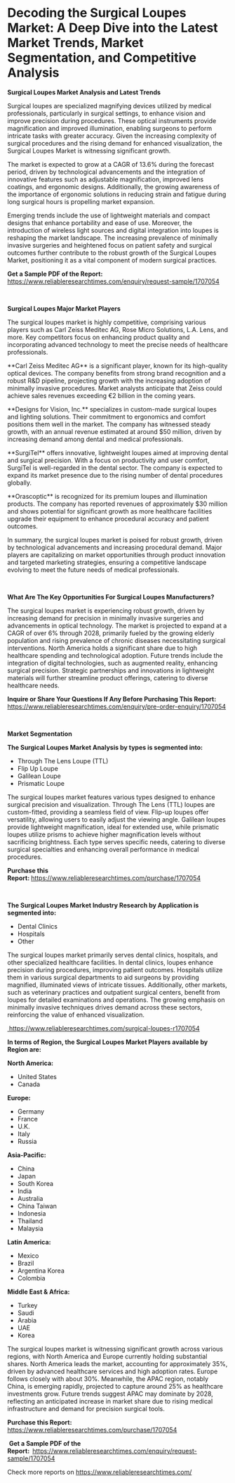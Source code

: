 <p><h1>Decoding the Surgical Loupes Market: A Deep Dive into the Latest Market Trends, Market Segmentation, and Competitive Analysis</h1></p><p><strong>Surgical Loupes Market Analysis and Latest Trends</strong></p>
<p><p>Surgical loupes are specialized magnifying devices utilized by medical professionals, particularly in surgical settings, to enhance vision and improve precision during procedures. These optical instruments provide magnification and improved illumination, enabling surgeons to perform intricate tasks with greater accuracy. Given the increasing complexity of surgical procedures and the rising demand for enhanced visualization, the Surgical Loupes Market is witnessing significant growth.</p><p>The market is expected to grow at a CAGR of 13.6% during the forecast period, driven by technological advancements and the integration of innovative features such as adjustable magnification, improved lens coatings, and ergonomic designs. Additionally, the growing awareness of the importance of ergonomic solutions in reducing strain and fatigue during long surgical hours is propelling market expansion.</p><p>Emerging trends include the use of lightweight materials and compact designs that enhance portability and ease of use. Moreover, the introduction of wireless light sources and digital integration into loupes is reshaping the market landscape. The increasing prevalence of minimally invasive surgeries and heightened focus on patient safety and surgical outcomes further contribute to the robust growth of the Surgical Loupes Market, positioning it as a vital component of modern surgical practices.</p></p>
<p><strong>Get a Sample PDF of the Report:&nbsp;</strong> <a href="https://www.reliableresearchtimes.com/enquiry/request-sample/1707054?utm_campaign=2530&utm_medium=2&utm_source=Github&utm_content=ia&utm_term=04032025&utm_id=surgical-loupes">https://www.reliableresearchtimes.com/enquiry/request-sample/1707054</a></p>
<p>&nbsp;</p>
<p><strong>Surgical Loupes Major Market Players</strong></p>
<p><p>The surgical loupes market is highly competitive, comprising various players such as Carl Zeiss Meditec AG, Rose Micro Solutions, L.A. Lens, and more. Key competitors focus on enhancing product quality and incorporating advanced technology to meet the precise needs of healthcare professionals.</p><p>**Carl Zeiss Meditec AG** is a significant player, known for its high-quality optical devices. The company benefits from strong brand recognition and a robust R&D pipeline, projecting growth with the increasing adoption of minimally invasive procedures. Market analysts anticipate that Zeiss could achieve sales revenues exceeding €2 billion in the coming years.</p><p>**Designs for Vision, Inc.** specializes in custom-made surgical loupes and lighting solutions. Their commitment to ergonomics and comfort positions them well in the market. The company has witnessed steady growth, with an annual revenue estimated at around $50 million, driven by increasing demand among dental and medical professionals.</p><p>**SurgiTel** offers innovative, lightweight loupes aimed at improving dental and surgical precision. With a focus on productivity and user comfort, SurgiTel is well-regarded in the dental sector. The company is expected to expand its market presence due to the rising number of dental procedures globally.</p><p>**Orascoptic** is recognized for its premium loupes and illumination products. The company has reported revenues of approximately $30 million and shows potential for significant growth as more healthcare facilities upgrade their equipment to enhance procedural accuracy and patient outcomes.</p><p>In summary, the surgical loupes market is poised for robust growth, driven by technological advancements and increasing procedural demand. Major players are capitalizing on market opportunities through product innovation and targeted marketing strategies, ensuring a competitive landscape evolving to meet the future needs of medical professionals.</p></p>
<p>&nbsp;</p>
<p><strong>What Are The Key Opportunities For Surgical Loupes Manufacturers?</strong></p>
<p><p>The surgical loupes market is experiencing robust growth, driven by increasing demand for precision in minimally invasive surgeries and advancements in optical technology. The market is projected to expand at a CAGR of over 6% through 2028, primarily fueled by the growing elderly population and rising prevalence of chronic diseases necessitating surgical interventions. North America holds a significant share due to high healthcare spending and technological adoption. Future trends include the integration of digital technologies, such as augmented reality, enhancing surgical precision. Strategic partnerships and innovations in lightweight materials will further streamline product offerings, catering to diverse healthcare needs.</p></p>
<p><strong>Inquire or Share Your Questions If Any Before Purchasing This Report:</strong> <a href="https://www.reliableresearchtimes.com/enquiry/pre-order-enquiry/1707054?utm_campaign=2530&utm_medium=2&utm_source=Github&utm_content=ia&utm_term=04032025&utm_id=surgical-loupes">https://www.reliableresearchtimes.com/enquiry/pre-order-enquiry/1707054</a></p>
<p>&nbsp;</p>
<p><strong>Market Segmentation</strong></p>
<p><strong>The Surgical Loupes Market Analysis by types is segmented into:</strong></p>
<p><ul><li>Through The Lens Loupe (TTL)</li><li>Flip Up Loupe</li><li>Galilean Loupe</li><li>Prismatic Loupe</li></ul></p>
<p><p>The surgical loupes market features various types designed to enhance surgical precision and visualization. Through The Lens (TTL) loupes are custom-fitted, providing a seamless field of view. Flip-up loupes offer versatility, allowing users to easily adjust the viewing angle. Galilean loupes provide lightweight magnification, ideal for extended use, while prismatic loupes utilize prisms to achieve higher magnification levels without sacrificing brightness. Each type serves specific needs, catering to diverse surgical specialties and enhancing overall performance in medical procedures.</p></p>
<p><strong>Purchase this Report:&nbsp;</strong><a href="https://www.reliableresearchtimes.com/purchase/1707054?utm_campaign=2530&utm_medium=2&utm_source=Github&utm_content=ia&utm_term=04032025&utm_id=surgical-loupes">https://www.reliableresearchtimes.com/purchase/1707054</a></p>
<p>&nbsp;</p>
<p><strong>The Surgical Loupes Market Industry Research by Application is segmented into:</strong></p>
<p><ul><li>Dental Clinics</li><li>Hospitals</li><li>Other</li></ul></p>
<p><p>The surgical loupes market primarily serves dental clinics, hospitals, and other specialized healthcare facilities. In dental clinics, loupes enhance precision during procedures, improving patient outcomes. Hospitals utilize them in various surgical departments to aid surgeons by providing magnified, illuminated views of intricate tissues. Additionally, other markets, such as veterinary practices and outpatient surgical centers, benefit from loupes for detailed examinations and operations. The growing emphasis on minimally invasive techniques drives demand across these sectors, reinforcing the value of enhanced visualization.</p></p>
<p><a href="https://www.reliableresearchtimes.com/surgical-loupes-r1707054?utm_campaign=2530&utm_medium=2&utm_source=Github&utm_content=ia&utm_term=04032025&utm_id=surgical-loupes">&nbsp;https://www.reliableresearchtimes.com/surgical-loupes-r1707054</a></p>
<p><strong>In terms of Region, the Surgical Loupes Market Players available by Region are:</strong></p>
<p>
    <p> <strong> North America: </strong>
        <ul>
            <li>United States</li>
            <li>Canada</li>
        </ul>
        </p> 
    <p> <strong> Europe: </strong>
        <ul>
            <li>Germany</li>
            <li>France</li>
            <li>U.K.</li>
            <li>Italy</li>
            <li>Russia</li>
        </ul>
        </p> 
    <p> <strong> Asia-Pacific: </strong>
        <ul>
            <li>China</li>
            <li>Japan</li>
            <li>South Korea</li>
            <li>India</li>
            <li>Australia</li>
            <li>China Taiwan</li>
            <li>Indonesia</li>
            <li>Thailand</li>
            <li>Malaysia</li>
        </ul>
        </p> 
    <p> <strong> Latin America: </strong>
        <ul>
            <li>Mexico</li>
            <li>Brazil</li>
            <li>Argentina Korea</li>
            <li>Colombia</li>
        </ul>
        </p> 
    <p> <strong> Middle East & Africa: </strong>
        <ul>
            <li>Turkey</li>
            <li>Saudi</li>
            <li>Arabia</li>
            <li>UAE</li>
            <li>Korea</li>
        </ul>
    </p>
    </p>
<p><p>The surgical loupes market is witnessing significant growth across various regions, with North America and Europe currently holding substantial shares. North America leads the market, accounting for approximately 35%, driven by advanced healthcare services and high adoption rates. Europe follows closely with about 30%. Meanwhile, the APAC region, notably China, is emerging rapidly, projected to capture around 25% as healthcare investments grow. Future trends suggest APAC may dominate by 2028, reflecting an anticipated increase in market share due to rising medical infrastructure and demand for precision surgical tools.</p></p>
<p><strong>Purchase this Report: </strong><a href="https://www.reliableresearchtimes.com/purchase/1707054?utm_campaign=2530&utm_medium=2&utm_source=Github&utm_content=ia&utm_term=04032025&utm_id=surgical-loupes">https://www.reliableresearchtimes.com/purchase/1707054</a></p>
<p>&nbsp;<strong>Get a Sample PDF of the Report:&nbsp;&nbsp;</strong><a href="https://www.reliableresearchtimes.com/enquiry/request-sample/1707054?utm_campaign=2530&utm_medium=2&utm_source=Github&utm_content=ia&utm_term=04032025&utm_id=surgical-loupes">https://www.reliableresearchtimes.com/enquiry/request-sample/1707054</a></p>
<p><strong></strong></p>
<p>Check more reports on <a href="https://www.reliableresearchtimes.com/?utm_campaign=2530&utm_medium=2&utm_source=Github&utm_content=ia&utm_term=04032025&utm_id=surgical-loupes">https://www.reliableresearchtimes.com/</a></p>